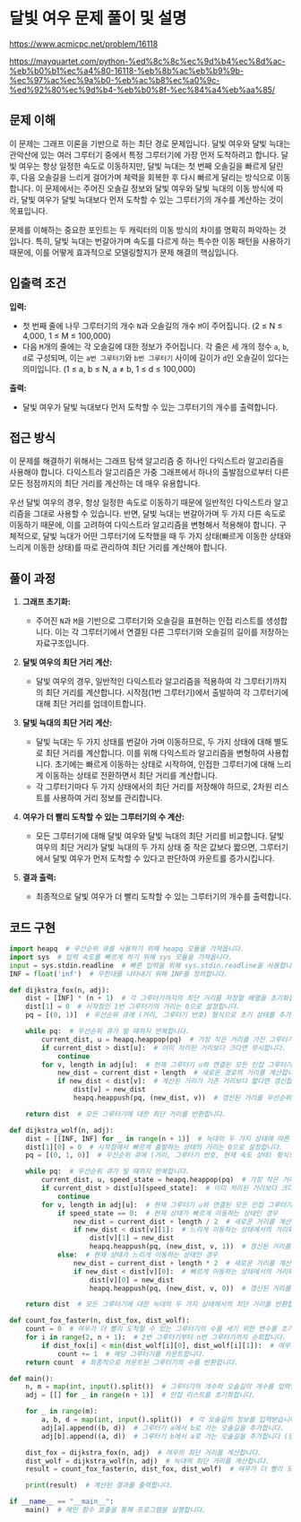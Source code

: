 # 달빛 여우 문제 풀이 및 설명

https://www.acmicpc.net/problem/16118

https://mayquartet.com/python-%ed%8c%8c%ec%9d%b4%ec%8d%ac-%eb%b0%b1%ec%a4%80-16118-%eb%8b%ac%eb%b9%9b-%ec%97%ac%ec%9a%b0-%eb%ac%b8%ec%a0%9c-%ed%92%80%ec%9d%b4-%eb%b0%8f-%ec%84%a4%eb%aa%85/

## 문제 이해

이 문제는 그래프 이론을 기반으로 하는 최단 경로 문제입니다. 달빛 여우와 달빛 늑대는 관악산에 있는 여러 그루터기 중에서 특정 그루터기에 가장 먼저 도착하려고 합니다. 달빛 여우는 항상 일정한 속도로 이동하지만, 달빛 늑대는 첫 번째 오솔길을 빠르게 달린 후, 다음 오솔길을 느리게 걸어가며 체력을 회복한 후 다시 빠르게 달리는 방식으로 이동합니다. 이 문제에서는 주어진 오솔길 정보와 달빛 여우와 달빛 늑대의 이동 방식에 따라, 달빛 여우가 달빛 늑대보다 먼저 도착할 수 있는 그루터기의 개수를 계산하는 것이 목표입니다.

문제를 이해하는 중요한 포인트는 두 캐릭터의 이동 방식의 차이를 명확히 파악하는 것입니다. 특히, 달빛 늑대는 번갈아가며 속도를 다르게 하는 특수한 이동 패턴을 사용하기 때문에, 이를 어떻게 효과적으로 모델링할지가 문제 해결의 핵심입니다.

## 입출력 조건

**입력:**

- 첫 번째 줄에 나무 그루터기의 개수 `N`과 오솔길의 개수 `M`이 주어집니다. (2 ≤ N ≤ 4,000, 1 ≤ M ≤ 100,000)
- 다음 `M`개의 줄에는 각 오솔길에 대한 정보가 주어집니다. 각 줄은 세 개의 정수 `a`, `b`, `d`로 구성되며, 이는 `a번 그루터기`와 `b번 그루터기` 사이에 길이가 `d`인 오솔길이 있다는 의미입니다. (1 ≤ a, b ≤ N, a ≠ b, 1 ≤ d ≤ 100,000)

**출력:**

- 달빛 여우가 달빛 늑대보다 먼저 도착할 수 있는 그루터기의 개수를 출력합니다.

## 접근 방식

이 문제를 해결하기 위해서는 그래프 탐색 알고리즘 중 하나인 다익스트라 알고리즘을 사용해야 합니다. 다익스트라 알고리즘은 가중 그래프에서 하나의 출발점으로부터 다른 모든 정점까지의 최단 거리를 계산하는 데 매우 유용합니다.

우선 달빛 여우의 경우, 항상 일정한 속도로 이동하기 때문에 일반적인 다익스트라 알고리즘을 그대로 사용할 수 있습니다. 반면, 달빛 늑대는 번갈아가며 두 가지 다른 속도로 이동하기 때문에, 이를 고려하여 다익스트라 알고리즘을 변형해서 적용해야 합니다. 구체적으로, 달빛 늑대가 어떤 그루터기에 도착했을 때 두 가지 상태(빠르게 이동한 상태와 느리게 이동한 상태)를 따로 관리하여 최단 거리를 계산해야 합니다.

## 풀이 과정

1. **그래프 초기화:**

   - 주어진 `N`과 `M`을 기반으로 그루터기와 오솔길을 표현하는 인접 리스트를 생성합니다. 이는 각 그루터기에서 연결된 다른 그루터기와 오솔길의 길이를 저장하는 자료구조입니다.

2. **달빛 여우의 최단 거리 계산:**

   - 달빛 여우의 경우, 일반적인 다익스트라 알고리즘을 적용하여 각 그루터기까지의 최단 거리를 계산합니다. 시작점(1번 그루터기)에서 출발하여 각 그루터기에 대해 최단 거리를 업데이트합니다.

3. **달빛 늑대의 최단 거리 계산:**

   - 달빛 늑대는 두 가지 상태를 번갈아 가며 이동하므로, 두 가지 상태에 대해 별도로 최단 거리를 계산합니다. 이를 위해 다익스트라 알고리즘을 변형하여 사용합니다. 초기에는 빠르게 이동하는 상태로 시작하여, 인접한 그루터기에 대해 느리게 이동하는 상태로 전환하면서 최단 거리를 계산합니다.
   - 각 그루터기마다 두 가지 상태에서의 최단 거리를 저장해야 하므로, 2차원 리스트를 사용하여 거리 정보를 관리합니다.

4. **여우가 더 빨리 도착할 수 있는 그루터기의 수 계산:**

   - 모든 그루터기에 대해 달빛 여우와 달빛 늑대의 최단 거리를 비교합니다. 달빛 여우의 최단 거리가 달빛 늑대의 두 가지 상태 중 작은 값보다 짧으면, 그루터기에서 달빛 여우가 먼저 도착할 수 있다고 판단하여 카운트를 증가시킵니다.

5. **결과 출력:**
   - 최종적으로 달빛 여우가 더 빨리 도착할 수 있는 그루터기의 개수를 출력합니다.

## 코드 구현

```python
import heapq  # 우선순위 큐를 사용하기 위해 heapq 모듈을 가져옵니다.
import sys  # 입력 속도를 빠르게 하기 위해 sys 모듈을 가져옵니다.
input = sys.stdin.readline  # 빠른 입력을 위해 sys.stdin.readline을 사용합니다.
INF = float('inf')  # 무한대를 나타내기 위해 INF를 정의합니다.

def dijkstra_fox(n, adj):
    dist = [INF] * (n + 1)  # 각 그루터기까지의 최단 거리를 저장할 배열을 초기화합니다.
    dist[1] = 0  # 시작점인 1번 그루터기의 거리는 0으로 설정합니다.
    pq = [(0, 1)]  # 우선순위 큐에 (거리, 그루터기 번호) 형식으로 초기 상태를 추가합니다.

    while pq:  # 우선순위 큐가 빌 때까지 반복합니다.
        current_dist, u = heapq.heappop(pq)  # 가장 작은 거리를 가진 그루터기를 꺼냅니다.
        if current_dist > dist[u]:  # 이미 처리된 거리보다 크다면 무시합니다.
            continue
        for v, length in adj[u]:  # 현재 그루터기 u와 연결된 모든 인접 그루터기를 탐색합니다.
            new_dist = current_dist + length  # 새로운 경로의 거리를 계산합니다.
            if new_dist < dist[v]:  # 계산된 거리가 기존 거리보다 짧다면 갱신합니다.
                dist[v] = new_dist
                heapq.heappush(pq, (new_dist, v))  # 갱신된 거리를 우선순위 큐에 추가합니다.

    return dist  # 모든 그루터기에 대한 최단 거리를 반환합니다.

def dijkstra_wolf(n, adj):
    dist = [[INF, INF] for _ in range(n + 1)]  # 늑대의 두 가지 상태에 따른 최단 거리를 저장할 배열을 초기화합니다.
    dist[1][0] = 0  # 시작점에서 빠르게 출발하는 상태의 거리는 0으로 설정합니다.
    pq = [(0, 1, 0)]  # 우선순위 큐에 (거리, 그루터기 번호, 현재 속도 상태) 형식으로 초기 상태를 추가합니다.

    while pq:  # 우선순위 큐가 빌 때까지 반복합니다.
        current_dist, u, speed_state = heapq.heappop(pq)  # 가장 작은 거리를 가진 상태를 꺼냅니다.
        if current_dist > dist[u][speed_state]:  # 이미 처리된 거리보다 크다면 무시합니다.
            continue
        for v, length in adj[u]:  # 현재 그루터기 u와 연결된 모든 인접 그루터기를 탐색합니다.
            if speed_state == 0:  # 현재 상태가 빠르게 이동하는 상태인 경우
                new_dist = current_dist + length / 2  # 새로운 거리를 계산(절반 속도로 이동)
                if new_dist < dist[v][1]:  # 느리게 이동하는 상태에서의 거리와 비교하여 갱신
                    dist[v][1] = new_dist
                    heapq.heappush(pq, (new_dist, v, 1))  # 갱신된 거리를 우선순위 큐에 추가합니다.
            else:  # 현재 상태가 느리게 이동하는 상태인 경우
                new_dist = current_dist + length * 2  # 새로운 거리를 계산(두 배 속도로 이동)
                if new_dist < dist[v][0]:  # 빠르게 이동하는 상태에서의 거리와 비교하여 갱신
                    dist[v][0] = new_dist
                    heapq.heappush(pq, (new_dist, v, 0))  # 갱신된 거리를 우선순위 큐에 추가합니다.

    return dist  # 모든 그루터기에 대한 늑대의 두 가지 상태에서의 최단 거리를 반환합니다.

def count_fox_faster(n, dist_fox, dist_wolf):
    count = 0  # 여우가 더 빨리 도착할 수 있는 그루터기의 수를 세기 위한 변수를 초기화합니다.
    for i in range(2, n + 1):  # 2번 그루터기부터 n번 그루터기까지 순회합니다.
        if dist_fox[i] < min(dist_wolf[i][0], dist_wolf[i][1]):  # 여우의 최단 거리가 늑대의 두 상태에서의 최단 거리보다 짧다면
            count += 1  # 해당 그루터기를 카운트합니다.
    return count  # 최종적으로 카운트된 그루터기의 수를 반환합니다.

def main():
    n, m = map(int, input().split())  # 그루터기의 개수와 오솔길의 개수를 입력받습니다.
    adj = [[] for _ in range(n + 1)]  # 인접 리스트를 초기화합니다.

    for _ in range(m):
        a, b, d = map(int, input().split())  # 각 오솔길의 정보를 입력받습니다.
        adj[a].append((b, d))  # 그루터기 a에서 b로 가는 오솔길을 추가합니다.
        adj[b].append((a, d))  # 그루터기 b에서 a로 가는 오솔길을 추가합니다 (양방향).

    dist_fox = dijkstra_fox(n, adj)  # 여우의 최단 거리를 계산합니다.
    dist_wolf = dijkstra_wolf(n, adj)  # 늑대의 최단 거리를 계산합니다.
    result = count_fox_faster(n, dist_fox, dist_wolf)  # 여우가 더 빨리 도착할 수 있는 그루터기의 수를 계산합니다.

    print(result)  # 계산된 결과를 출력합니다.

if __name__ == "__main__":
    main()  # 메인 함수 호출을 통해 프로그램을 실행합니다.
```
